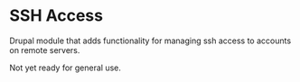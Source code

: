SSH Access
=================

Drupal module that adds functionality for managing ssh access to accounts on remote servers.

Not yet ready for general use.
